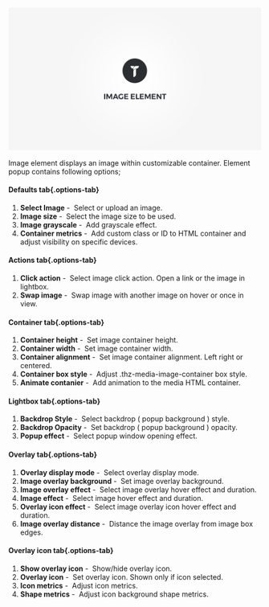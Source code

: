 <div class="thz-doc-image max">
<a class="thz-lightbox mfp-iframe" href="https://www.youtube.com/watch?v=FTxvL7bCS2U" data-mfp-title="Creatus WordPress Theme Image Element" data-modal-size="large">
	<img src="../../docs-media/splash-image-element.jpg" alt="Creatus WordPress Theme Image Element" />
</a>
</div>

Image element displays an image within customizable container. Element popup contains following options;

#### Defaults tab{.options-tab}
1. __Select Image__&nbsp;-&nbsp; Select or upload an image.
1. __Image size__&nbsp;-&nbsp; Select the image size to be used.
1. __Image grayscale__&nbsp;-&nbsp; Add grayscale effect.
1. __Container metrics__&nbsp;-&nbsp; Add custom class or ID to HTML container and adjust visibility on specific devices.

#### Actions tab{.options-tab}
1. __Click action__&nbsp;-&nbsp; Select image click action. Open a link or the image in lightbox.
1. __Swap image__&nbsp;-&nbsp; Swap image with another image on hover or once in view.

#### Container tab{.options-tab}
1. __Container height__&nbsp;-&nbsp; Set image container height.
1. __Container width__&nbsp;-&nbsp; Set image container width. 
1. __Container alignment__&nbsp;-&nbsp; Set image container alignment. Left right or centered.
1. __Container box style__&nbsp;-&nbsp; Adjust .thz-media-image-container box style.
1. __Animate contanier__&nbsp;-&nbsp; Add animation to the media HTML container.

#### Lightbox tab{.options-tab}
1. __Backdrop Style__&nbsp;-&nbsp; Select backdrop ( popup background ) style.
1. __Backdrop Opacity__&nbsp;-&nbsp; Set backdrop ( popup background ) opacity.
1. __Popup effect__&nbsp;-&nbsp; Select popup window opening effect.

#### Overlay tab{.options-tab}
1. __Overlay display mode__&nbsp;-&nbsp; Select overlay display mode.
1. __Image overlay background__&nbsp;-&nbsp; Set image overlay background.
1. __Image overlay effect__&nbsp;-&nbsp; Select image overlay hover effect and duration.
1. __Image effect__&nbsp;-&nbsp; Select image hover effect and duration.
1. __Overlay icon effect__&nbsp;-&nbsp; Select image overlay icon hover effect and duration.
1. __Image overlay distance__&nbsp;-&nbsp; Distance the image overlay from image box edges.

#### Overlay icon tab{.options-tab}
1. __Show overlay icon__&nbsp;-&nbsp; Show/hide overlay icon.
1. __Overlay icon__&nbsp;-&nbsp; Set overlay icon. Shown only if icon selected.
1. __Icon metrics__&nbsp;-&nbsp; Adjust icon metrics.
1. __Shape metrics__&nbsp;-&nbsp; Adjust icon background shape metrics.
